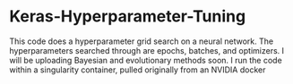 # Keras-Hyperparameter-Tuning
This code does a hyperparameter grid search on a neural network.  The hyperparameters searched through are epochs, batches, and optimizers. I will be uploading Bayesian and evolutionary methods soon. 
I run the code within a singularity container, pulled originally from an NVIDIA docker


